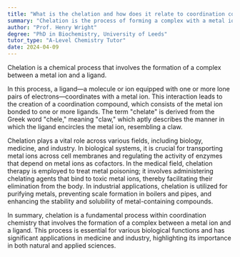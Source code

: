 ```yaml
---
title: "What is the chelation and how does it relate to coordination compounds?"
summary: "Chelation is the process of forming a complex with a metal ion by a ligand."
author: "Prof. Henry Wright"
degree: "PhD in Biochemistry, University of Leeds"
tutor_type: "A-Level Chemistry Tutor"
date: 2024-04-09
---
```


Chelation is a chemical process that involves the formation of a complex between a metal ion and a ligand.

In this process, a ligand—a molecule or ion equipped with one or more lone pairs of electrons—coordinates with a metal ion. This interaction leads to the creation of a coordination compound, which consists of the metal ion bonded to one or more ligands. The term "chelate" is derived from the Greek word "chele," meaning "claw," which aptly describes the manner in which the ligand encircles the metal ion, resembling a claw.

Chelation plays a vital role across various fields, including biology, medicine, and industry. In biological systems, it is crucial for transporting metal ions across cell membranes and regulating the activity of enzymes that depend on metal ions as cofactors. In the medical field, chelation therapy is employed to treat metal poisoning; it involves administering chelating agents that bind to toxic metal ions, thereby facilitating their elimination from the body. In industrial applications, chelation is utilized for purifying metals, preventing scale formation in boilers and pipes, and enhancing the stability and solubility of metal-containing compounds.

In summary, chelation is a fundamental process within coordination chemistry that involves the formation of a complex between a metal ion and a ligand. This process is essential for various biological functions and has significant applications in medicine and industry, highlighting its importance in both natural and applied sciences.
    